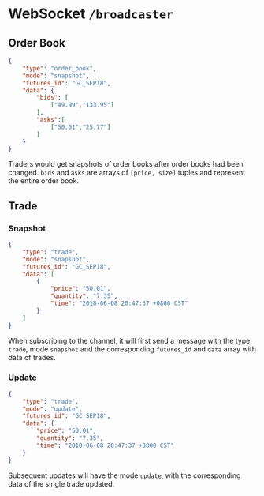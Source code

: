 # WebSocket `/broadcaster`

## Order Book

```json
{
    "type": "order_book",
    "mode": "snapshot",
    "futures_id": "GC_SEP18",
    "data": {
        "bids": [
            ["49.99","133.95"]
        ],
        "asks":[
            ["50.01","25.77"]
        ]
    }
}
```

Traders would get snapshots of order books after order books had been changed. `bids` and `asks` are arrays of `[price, size]` tuples and represent the entire order book.

## Trade

### Snapshot

```json
{
    "type": "trade",
    "mode": "snapshot",
    "futures_id": "GC_SEP18",
    "data": [
        {
            "price": "50.01",
            "quantity": "7.35",
            "time": "2018-06-08 20:47:37 +0800 CST"
        }
    ]
}
```

When subscribing to the channel, it will first send a message with the type `trade`, mode `snapshot` and the corresponding `futures_id` and `data` array with data of trades.

### Update

```json
{
    "type": "trade",
    "mode": "update",
    "futures_id": "GC_SEP18",
    "data": {
        "price": "50.01",
        "quantity": "7.35",
        "time": "2018-06-08 20:47:37 +0800 CST"
    }
}
```

Subsequent updates will have the mode `update`, with the corresponding data of the single trade updated.
